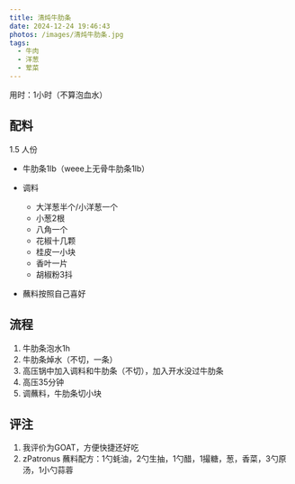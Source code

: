 ```yaml
---
title: 清炖牛肋条
date: 2024-12-24 19:46:43
photos: /images/清炖牛肋条.jpg
tags:
  - 牛肉
  - 洋葱
  - 荤菜
---
```


用时：1小时（不算泡血水）

## 配料

1.5 人份

- 牛肋条1lb（weee上无骨牛肋条1lb）
- 调料
  - 大洋葱半个/小洋葱一个
  - 小葱2根
  - 八角一个
  - 花椒十几颗
  - 桂皮一小块
  - 香叶一片
  - 胡椒粉3抖

- 蘸料按照自己喜好

<!--more-->

## 流程

1. 牛肋条泡水1h
1. 牛肋条焯水（不切，一条）
1. 高压锅中加入调料和牛肋条（不切），加入开水没过牛肋条
1. 高压35分钟
1. 调蘸料，牛肋条切小块

## 评注

1. 我评价为GOAT，方便快捷还好吃
1. zPatronus 蘸料配方：1勺蚝油，2勺生抽，1勺醋，1撮糖，葱，香菜，3勺原汤，1小勺蒜蓉
